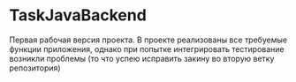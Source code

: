 # TaskJavaBackend
Первая рабочая версия проекта. 
В проекте реализованы все требуемые функции приложения, однако при попытке интегрировать тестирование возникли проблемы
(то что успею исправить закину во вторую ветку репозитория)

